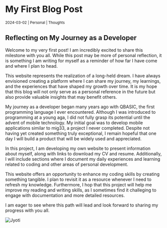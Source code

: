 # My First Blog Post
<small>2024-03-02 | Personal | Thoughts</small> 

## Reflecting on My Journey as a Developer

Welcome to my very first post! I am incredibly excited to share this milestone with you all. While this post may be more of personal reflection, it is something I am writing for myself as a reminder of how far I have come and where I plan to head.

This website represents the realization of a long-held dream. I have always envisioned creating a platform where I can share my journey, my learnings, and the experiences that have shaped my growth over time. It is my hope that this blog will not only serve as a personal reference in the future but also provide valuable insights that may benefit others.

My journey as a developer began many years ago with QBASIC, the first programming language I ever encountered. Although I was introduced to programming at a young aga, I did not fully grasp its potential until the advent of mobile technology. My initial goal was to develop mobile applications similar to mig33, a project I never completed. Despite not having yet created something truly exceptional, I remain hopeful that one day I will build a product that will be widely used and appreciated.

In this project, I am developing my own website to present information about myself, along with links to download my CV and resume. Additionally, I will include sections where I document my daily experiences and learning related to coding and other areas of personal development.

This website offers an opportunity to enhance my coding skills by creating something tangible. I plan to revisit it as a resource whenever I need to refresh my knowledge. Furthermore, I hop that this project will help me improve my reading and writing skills, as I sometimes find it challeging to engage with documentation and more detailed resources.

I am eager to see where this path will lead and look forward to sharing my progress with you all.

![Jyoti](https://media.licdn.com/dms/image/v2/D5603AQES4yNbHj-w-g/profile-displayphoto-shrink_800_800/profile-displayphoto-shrink_800_800/0/1725975656672?e=1747267200&v=beta&t=BPIzUJBVAWsqrKzFjGB8blYnfc27RugPOEFVYzd-igo "Jyoti")